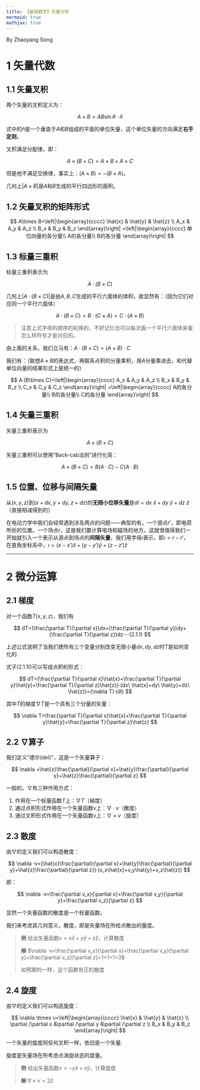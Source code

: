 ```yaml
---
title: 【基础数学】矢量分析
mermaid: true
mathjax: true
---
```


By Zhaoyang Song

# 1 矢量代数

## 1.1 矢量叉积

两个矢量的叉积定义为：

$$
A\times B =AB\sin\theta ·\hat{n}
$$

式中的$\hat{n}$是一个垂直于$A$和$B$组成的平面的单位矢量，这个单位矢量的方向满足**右手定则**。

叉积满足分配律，即：

$$
A\times (B+C)=A\times B+A\times C
$$

但是他不满足交换律，事实上：$(A\times B)=-(B\times A)$。

几何上$\vert A\times B\vert$是$A$和$B$生成的平行四边形的面积。

## 1.2 矢量叉积的矩阵形式

$$
A\times B=\left|\begin{array}{cccc} 
 \hat{x} & \hat{y} & \hat{z} \\ 
A_x & A_y & A_z \\ 
B_x & B_y & B_z 
\end{array}\right|
=\left|\begin{array}{cccc} 
单位向量的各分量\\ 
A的各分量\\ 
B的各分量 
\end{array}\right|
$$

## 1.3 标量三重积

标量三重积表示为

$$
A·(B\times C)
$$

几何上$\vert A·(B\times C)\vert$是由$A,B,C$生成的平行六面体的体积。故显然有：（因为它们对应同一个平行六面体）

$$
A·(B\times C)=B·(C\times A)=C·(A\times B)
$$

> 注意上式字母的顺序的轮换的，不好记忆也可以每次画一个平行六面体来看怎么样符号才是对应的。

由上面的关系，我们立马有：$A·(B\times C)=(A\times B)·C$

我们有：（联想$A\times B$的表达式，再联系点积的分量乘积，用$A$分量乘进去，和代替单位向量的结果形式上是统一的）

$$
A·(B\times C)=\left|\begin{array}{cccc} 
A_x & A_y & A_z \\ 
B_x & B_y & B_z \\ 
C_x & C_y & C_z 
\end{array}\right|
=\left|\begin{array}{cccc} 
A的各分量\\ 
B的各分量\\ 
C的各分量 
\end{array}\right|
$$

## 1.4 矢量三重积

矢量三重积表示为

$$
A\times (B\times C)
$$

矢量三重积可以使用“Back-cab法则”进行化简：

$$
A\times (B\times C)=B(A·C)-C(A·B)
$$

## 1.5 位置、位移与间隔矢量

从$(x,y,z)$到$(x+dx,y+dy,z+dz)$的**无限小位移矢量**是$dl=dx\ \hat{x}+dy\ \hat{y}+dz\ \hat{z}$（直接相减得到的）

在电动力学中我们会经常遇到涉及两点的问题——典型的有，一个源点$r'$，即电荷所处的位置。一个场点$r$，这是我们要计算电场和磁场的地方。这就很值得我们一开始就引入一个表示从源点到场点的**间隔矢量**，我们用字母$\iota$表示，即$\iota=r-r'$，在直角坐标系中，$\iota=(x-x')\hat{x}+(y-y')\hat{y}+(z-z')\hat{z}$

-------

# 2 微分运算

## 2.1 梯度

对一个函数$T(x,y,z)$，我们有

$$
dT=(\frac{\partial T}{\partial x})dx+(\frac{\partial T}{\partial y})dy+(\frac{\partial T}{\partial z})dz····(2.1.1)
$$

上述公式说明了当我们使所有三个变量分别改变无限小量$dx,dy,dz$时$T$是如何变化的.

式子$(2.1.1))$可以写成点积的形式：

$$
dT=(\frac{\partial T}{\partial x}\hat{x}+\frac{\partial T}{\partial y}\hat{y}+\frac{\partial T}{\partial z}\hat{z})·(dx\ \hat{x}+dy\ \hat{y}+dz\ \hat{z})=(\nabla T)·(dl)
$$

其中$T$的梯度$\nabla T$是一个具有三个分量的矢量：

$$
\nabla T=\frac{\partial T}{\partial x}\hat{x}+\frac{\partial T}{\partial y}\hat{y}+\frac{\partial T}{\partial z}\hat{z}
$$

## 2.2 $\nabla$算子

我们定义“德尔(del)”，这是一个矢量算子：

$$
\nabla =\hat{x}\frac{\partial}{\partial x}+\hat{y}\frac{\partial}{\partial y}+\hat{z}\frac{\partial}{\partial z}
$$

一般的，$\nabla$有三种作用方式：

1. 作用在一个标量函数$T$上：$\nabla T$（梯度）
2. 通过点积形式作用在一个矢量函数$v$上：$\nabla ·v$（散度）
3. 通过叉积形式作用在一个矢量函数$v$上：$\nabla \times v$（旋度）

## 2.3 散度

由$\nabla$的定义我们可以构造散度：

$$
\nabla ·v=(\hat{x}\frac{\partial}{\partial x}+\hat{y}\frac{\partial}{\partial y}+\hat{z}\frac{\partial}{\partial z})·(v_x\hat{x}+v_y\hat{y}+v_z\hat{z})
$$

即：

$$
\nabla ·v=\frac{\partial v_x}{\partial x}+\frac{\partial v_y}{\partial y}+\frac{\partial v_z}{\partial z}
$$

显然一个矢量函数的散度是一个标量函数。

我们来考虑其几何意义，散度，即是矢量场在所给点散出的量度。

> **例**  给出矢量函数$v=x\hat{x}+y\hat{y}+z\hat{z}$，计算散度
> 
> **解**  $\nabla ·v=\frac{\partial v_x}{\partial x}+\frac{\partial v_y}{\partial y}+\frac{\partial v_z}{\partial z}=1+1+1=3$
> 
> 如预期的一样，这个函数有正的散度

## 2.4 旋度

由$\nabla$的定义我们可以构造旋度：

$$
\nabla \times v=\left|\begin{array}{cccc} 
 \hat{x} & \hat{y} & \hat{z} \\ 
\partial /\partial x &\partial /\partial y &\partial /\partial z \\ 
B_x & B_y & B_z 
\end{array}\right|
$$

一个矢量的旋度同任何叉积一样，依旧是一个矢量.

旋度是矢量场在所考虑点涡旋状态的度量。

> **例**  给出矢量函数$v=-y\hat{x}+x\hat{y}$，计算旋度
> 
> **解**  $\nabla \times v=2\hat{z}$
